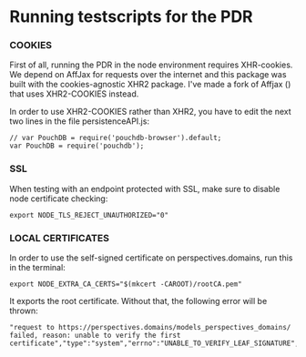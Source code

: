 Running testscripts for the PDR
======================

### COOKIES
First of all, running the PDR in the node environment requires XHR-cookies. We depend on AffJax for requests over the internet and this package was built with the cookies-agnostic XHR2 package. I've made a fork of Affjax () that uses XHR2-COOKIES instead.

In order to use XHR2-COOKIES rather than XHR2, you have to edit the next two lines in the file persistenceAPI.js:

```
// var PouchDB = require('pouchdb-browser').default;
var PouchDB = require('pouchdb');
```

### SSL
When testing with an endpoint protected with SSL, make sure to disable node certificate checking:

```
export NODE_TLS_REJECT_UNAUTHORIZED="0"
```

### LOCAL CERTIFICATES

In order to use the self-signed certificate on perspectives.domains, run this in the terminal:

```
export NODE_EXTRA_CA_CERTS="$(mkcert -CAROOT)/rootCA.pem"
```

It exports the root certificate. Without that, the following error will be thrown:

```
"request to https://perspectives.domains/models_perspectives_domains/ failed, reason: unable to verify the first certificate","type":"system","errno":"UNABLE_TO_VERIFY_LEAF_SIGNATURE","code":"UNABLE_TO_VERIFY_LEAF_SIGNATURE"
```

